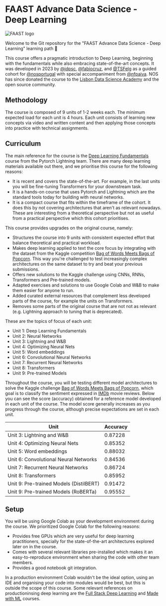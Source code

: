 # FAAST Advance Data Science - Deep Learning

![FAAST logo](/images/FAAST_preto.png)

Welcome to the Git repository for the "FAAST Advance Data Science - Deep Learning" learning path 🎉

This course offers a pragmatic introduction to Deep Learning, beginning with the fundamentals while also embracing state-of-the-art concepts. It was developed in 2023 by [@jdpsc](https://github.com/jdpsc), [@fabiocruz](https://github.com/fabiocruz), and [@TSFelg](https://github.com/TSFelg) as a guided cohort for [@nosportugal](https://github.com/nosportugal) with special accompaniment from [@nfpaiva](https://github.com/nfpaiva). NOS has since donated the course to the [Lisbon Data Science Academy](https://www.lisbondatascience.org/) and the open source community.

## Methodology

The course is composed of 9 units of 1-2 weeks each. The minimum expected load for each unit is 4 hours. Each unit consists of learning new concepts via video and written content and then applying those concepts into practice with technical assignments.

## Curriculum

The main reference for the course is the [Deep Learning Fundamentals](https://lightning.ai/courses/deep-learning-fundamentals/) course from the Pytorch Lightning team. There are many deep learning materials available out there, and we prioritise this course for the following reasons:
- It is recent and covers the state-of-the-art. For example, in the last units you will be fine-tuning Transformers for your downstream task.
- It is a hands-on course that uses Pytorch and Lightning which are the standard tools today for building with neural networks.
- It is a compact course that fits within the timeframe of the cohort. It does this by not covering architectures that aren't as relevant nowadays. These are interesting from a theoretical perspective but not as useful from a practical perspective which this cohort prioritises.

This course provides upgrades on the original course, namely:
- Structures the course into 9 units with consistent expected effort that balance theoretical and practical workload.
- Makes deep learning applied to text the core focus by integrating with the dataset from the Kaggle competition [Bag of Words Meets Bags of Popcorn](https://www.kaggle.com/c/word2vec-nlp-tutorial). This way you're challenged to test increasingly complex architectures on the same dataset to try and beat your previous submissions.
- Offers new solutions to the Kaggle challenge using CNNs, RNNs, Transformers and Pre-trained models.
- Adapted exercises and solutions to use Google Colab and W&B to make them easier for anyone to run.
- Added curated external resources that complement less developed parts of the course, for example the units on Transformers.
- Removes some parts of the original course that are not not as relevant (e.g. Lightning approach to tuning that is deprecated).

These are the topics of focus of each unit:
- Unit 1: Deep Learning Fundamentals
- Unit 2: Neural Networks
- Unit 3: Lightning and W&B
- Unit 4: Optimizing Neural Nets
- Unit 5: Word embeddings
- Unit 6: Convolutional Neural Networks
- Unit 7: Recurrent Neural Networks
- Unit 8: Transformers
- Unit 9: Pre-trained Models

Throughout the course, you will be testing different model architectures to solve the Kaggle challenge [Bag of Words Meets Bags of Popcorn](https://www.kaggle.com/c/word2vec-nlp-tutorial), which goal is to classify the sentiment expressed in [IMDb](https://www.imdb.com/) movie reviews. Below you can see the score (accuracy) obtained for a reference model developed in each unit of the course. The model score generally increases as you progress through the course, although precise expectations are set in each unit.

| Unit                                    | Accuracy |
|-----------------------------------------|----------|
| Unit 3: Lightning and W&B               | 0.87228  |
| Unit 4: Optimizing Neural Nets          | 0.85352  |
| Unit 5: Word embeddings                 | 0.88032  |
| Unit 6: Convolutional Neural Networks   | 0.84536  |
| Unit 7: Recurrent Neural Networks       | 0.86724  |
| Unit 8: Transformers                    | 0.85952  |
| Unit 9: Pre-trained Models (DistilBERT) | 0.91472  |
| Unit 9: Pre-trained Models (RoBERTa)    | 0.95552  |


## Setup

You will be using Google Colab as your development environment during the course. We prioritized Google Colab for the following reasons:
- Provides free GPUs which are very useful for deep learning practitioners, specially for the state-of-the-art architectures explored later on in the course.
- Comes with several relevant libraries pre-installed which makes it an easy-to-reproduce environment when sharing the code with other team members.
- Provides a good notebook git integration.

In a production environment Colab wouldn't be the ideal option, using an IDE and organising your code into modules would be best, but this is outside the scope of this course. Some relevant references on productioninsing deep learning are the [Full Stack Deep Learning](https://fullstackdeeplearning.com/) and [Made with ML](https://madewithml.com/) courses.
